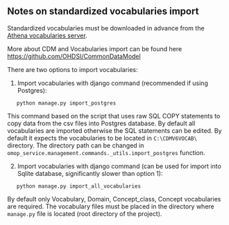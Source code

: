 ## Notes on standardized vocabularies import

Standardized vocabularies must be downloaded in advance from the [Athena vocabularies server](https://athena.ohdsi.org/).

More about CDM and Vocabularies import can be found here https://github.com/OHDSI/CommonDataModel

There are two options to import vocabularies:

1. Import vocabularies with django command (recommended if using Postgres):

```
   python manage.py import_postgres 
```

This command based on the script that uses raw SQL COPY statements to copy data from the csv files into Postgres database.
By default all vocabularies are imported otherwise the SQL statements can be edited.
By default it expects the vocabularies to be located in `C:\CDMV6VOCAB\`  directory.
The directory path can be changed in `omop_service.management.commands._utils.import_postgres` function.


2. Import vocabularies with django command (can be used for import into Sqlite database, significantly slower than option 1):

```
   python manage.py import_all_vocabularies 
```

By default only Vocabulary, Domain, Concept_class, Concept vocabularies are required.
The vocabulary files must be placed in the directory where `manage.py` file is located (root directory of the project).
